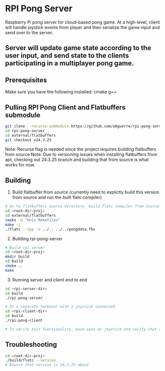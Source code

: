 # RPI Pong Server

Raspberry Pi pong server for cloud-based pong game.
At a high-level, client will handle joystick events from player and then serialize the game input and send over to the server.

Server will update game state according to the user input, and send state to the clients participating in a multiplayer pong game.
---

## Prerequisites

Make sure you have the following installed:
cmake
g++

## Pulling RPI Pong Client and Flatbuffers submodule
```bash
git clone --recurse-submodule https://github.com/a6guerre/rpi-pong-server.git
cd rpi-pong-server
cd external/flatbuffers
git checkout v24.3.25
```
Note: Recurse flag is needed since the project requires building flatbuffers from source
Note: Due to versioning issues when installing flatbuffers from apt, checking out 24.3.25 branch and building that from source is what works for now.

## Building
1. Build flatbuffer from source (currently need to explictly build this version from source and run the built flatc compiler)
```bash
# Go to flatbuffers source directory, build flatc compiler from source and generate header file
cd <root-dir-proj>
cd external/flatbuffers
cmake -G "Unix Makefiles"
make -j
./flatc --cpp -o ../.. ../../pongdata.fbs

```
2. Building rpi-pong-server
```bash
# Build rpi server
cd <root-dir-proj>
mkdir build
cd build
cmake ..
make
```
3. Running server and client end to end
```bash
cd <rpi-server-dir>
cd build
./rpi-pong-server

# On a separate terminal with a joystick connected
cd <rpi-client-dir>
cd build
./rpi-pong-client

# To verify test functionality, move axes on joystick and verify that axes events are received by RPi Server
```

## Troubleshooting
```bash
cd <root-dir-proj>
./build/flatc --version 
# Ensure that version is 24.3.25 above
```
